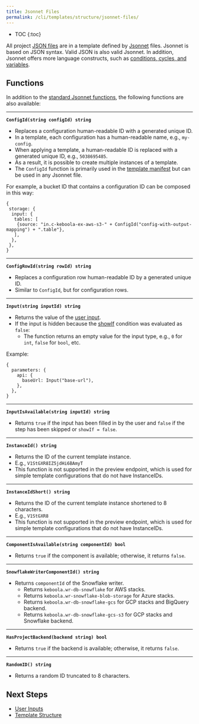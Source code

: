 ```yaml
---
title: Jsonnet Files
permalink: /cli/templates/structure/jsonnet-files/
---
```


* TOC
{:toc}

All project [JSON files](/cli/structure/) are in a template defined by [Jsonnet](https://jsonnet.org/) files.
Jsonnet is based on JSON syntax. Valid JSON is also valid Jsonnet.
In addition, Jsonnet offers more language constructs, such as [conditions, cycles, and variables](https://jsonnet.org/learning/tutorial.html).


## Functions

In addition to the [standard Jsonnet functions](https://jsonnet.org/ref/stdlib.html), the following functions are also available: 

--------------------------------------

**`ConfigId(string configId) string`**

- Replaces a configuration human-readable ID with a generated unique ID.
- In a template, each configuration has a human-readable name, e.g., `my-config`.
- When applying a template, a human-readable ID is replaced with a generated unique ID, e.g., `5038695485`.
- As a result, it is possible to create multiple instances of a template.
- The `ConfigId` function is primarily used in the [template manifest](/cli/templates/structure/#repository-manifest) but can be used in any Jsonnet file.

For example, a bucket ID that contains a configuration ID can be composed in this way:
```jsonnet
{
 storage: {
  input: {
   tables: [
    {source: "in.c-keboola-ex-aws-s3-" + ConfigId("config-with-output-mapping") + ".table"},
   ],
  },
 },
}
```

--------------------------------------

**`ConfigRowId(string rowId) string`**

- Replaces a configuration row human-readable ID by a generated unique ID.
- Similar to `ConfigId`, but for configuration rows.

--------------------------------------

**`Input(string inputId) string`**

- Returns the value of the [user input](/cli/templates/structure/inputs/).
- If the input is hidden because the [showIf](/cli/templates/structure/inputs/#show-if) condition was evaluated as `false`:
  - The function returns an empty value for the input type, e.g., `0` for `int`, `false` for `bool`, etc.

Example:
```jsonnet
{
  parameters: {
    api: {
      baseUrl: Input("base-url"),
    },
  },
}
```

--------------------------------------

**`InputIsAvailable(string inputId) string`**

- Returns `true` if the input has been filled in by the user and `false` if the step has been skipped or `showIf = false`.

--------------------------------------

**`InstanceId() string`**

- Returns the ID of the current template instance.
- E.g., `V1StGXR8IZ5jdHi6BAmyT`
- This function is not supported in the preview endpoint, which is used for simple template configurations that do not have InstanceIDs.

--------------------------------------

**`InstanceIdShort() string`**

- Returns the ID of the current template instance shortened to 8 characters.
- E.g., `V1StGXR8`
- This function is not supported in the preview endpoint, which is used for simple template configurations that do not have InstanceIDs.

--------------------------------------

**`ComponentIsAvailable(string componentId) bool`**

- Returns `true` if the component is available; otherwise, it returns `false`.

--------------------------------------

**`SnowflakeWriterComponentId() string`**

- Returns `componentId` of the Snowflake writer.
  - Returns `keboola.wr-db-snowflake` for AWS stacks.
  - Returns `keboola.wr-snowflake-blob-storage` for Azure stacks.
  - Returns `keboola.wr-db-snowflake-gcs` for GCP stacks and BigQuery backend.
  - Returns `keboola.wr-db-snowflake-gcs-s3` for GCP stacks and Snowflake backend.

--------------------------------------

**`HasProjectBackend(backend string) bool`**

- Returns `true` if the backend is available; otherwise, it returns `false`.

--------------------------------------

**`RandomID() string`**

- Returns a random ID truncated to 8 characters.
  

## Next Steps
- [User Inputs](/cli/templates/structure/inputs/)
- [Template Structure](/cli/templates/structure/)
